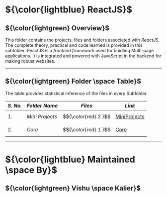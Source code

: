 # ${\color{lightblue} ReactJS}$

## ${\color{lightgreen} Overview}$

This folder contains the projects, files and folders associated with *ReactJS*. The complete theory, practical and code learned is provided in this subfolder. ReactJS is a *frontend framework* used for buidling Multi-page applications. It is integrated and powered with JavaScript in the backend for making robust websites.

------

## ${\color{lightgreen} Folder \space Table}$

The table provides statistical Inference of the files in every Subfolder.

| ***S. No.*** | ***Folder Name*** | ***Files*** | ***Link***
|-|-|-|-|
| 1. | *Mini Projects* | $${\color{red} 2 }$$ | [MiniProjects](https://github.com/VishuKalier2003/Web-Development/tree/main/ReactJS/Mini%20Projects)  |
| 2. | *Core* | $${\color{red} 1 }$$ | [Core](https://github.com/VishuKalier2003/Web-Development/tree/main/Tailwind/Core) |

------


# ${\color{lightblue} Maintained \space By}$
## ${\color{lightgreen} Vishu \space Kalier}$

